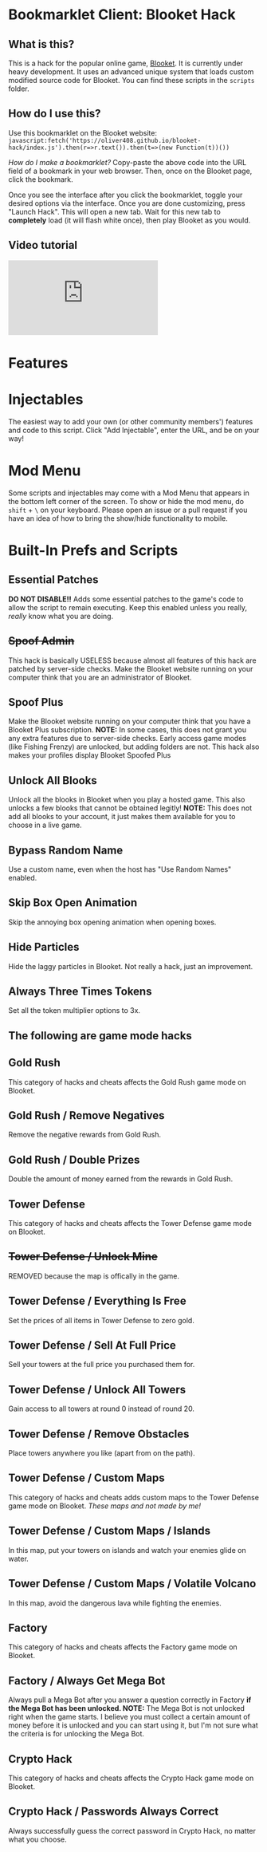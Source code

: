# Bookmarklet Client: Blooket Hack

## What is this?

This is a hack for the popular online game, [Blooket](https://www.blooket.com). It is currently under heavy development. It uses an advanced unique system that loads custom modified source code for Blooket. You can find these scripts in the `scripts` folder.

## How do I use this?

Use this bookmarklet on the Blooket website:
`javascript:fetch('https://oliver408.github.io/blooket-hack/index.js').then(r=>r.text()).then(t=>(new Function(t))())`

*How do I make a bookmarklet?*
Copy-paste the above code into the URL field of a bookmark in your web browser. Then, once on the Blooket page, click the bookmark.

Once you see the interface after you click the bookmarklet, toggle your desired options via the interface. Once you are done customizing, press "Launch Hack". This will open a new tab. Wait for this new tab to **completely** load (it will flash white once), then play Blooket as you would.

## Video tutorial
<iframe src="https://streamable.com/e/vdg7xf" frameborder="0" allowfullscreen="true"> </iframe>

# Features

# Injectables
The easiest way to add your own (or other community members') features and code to this script. Click "Add Injectable", enter the URL, and be on your way!

# Mod Menu
Some scripts and injectables may come with a Mod Menu that appears in the bottom left corner of the screen. To show or hide the mod menu, do `shift` + `\` on your keyboard. Please open an issue or a pull request if you have an idea of how to bring the show/hide functionality to mobile.

# Built-In Prefs and Scripts

## Essential Patches
**DO NOT DISABLE!!** Adds some essential patches to the game's code to allow the script to remain executing. Keep this enabled unless you really, *really* know what you are doing.

## ~~Spoof Admin~~
This hack is basically USELESS because almost all features of this hack are patched by server-side checks. Make the Blooket website running on your computer think that you are an administrator of Blooket.

## Spoof Plus
Make the Blooket website running on your computer think that you have a Blooket Plus subscription. **NOTE:** In some cases, this does not grant you any extra features due to server-side checks. Early access game modes (like Fishing Frenzy) are unlocked, but adding folders are not. This hack also makes your profiles display Blooket Spoofed Plus
  
## Unlock All Blooks
Unlock all the blooks in Blooket when you play a hosted game. This also unlocks a few blooks that cannot be obtained legitly! **NOTE:** This does not add all blooks to your account, it just makes them available for you to choose in a live game.

## Bypass Random Name
Use a custom name, even when the host has "Use Random Names" enabled.

## Skip Box Open Animation
Skip the annoying box opening animation when opening boxes.

## Hide Particles
Hide the laggy particles in Blooket. Not really a hack, just an improvement.

## Always Three Times Tokens
Set all the token multiplier options to 3x.
  
## The following are game mode hacks
  
## Gold Rush
This category of hacks and cheats affects the Gold Rush game mode on Blooket.

## Gold Rush / Remove Negatives
Remove the negative rewards from Gold Rush.

## Gold Rush / Double Prizes
Double the amount of money earned from the rewards in Gold Rush.

## Tower Defense
This category of hacks and cheats affects the Tower Defense game mode on Blooket.

## ~~Tower Defense / Unlock Mine~~
REMOVED because the map is offically in the game.

## Tower Defense / Everything Is Free
Set the prices of all items in Tower Defense to zero gold.

## Tower Defense / Sell At Full Price
Sell your towers at the full price you purchased them for.

## Tower Defense / Unlock All Towers
Gain access to all towers at round 0 instead of round 20.

## Tower Defense / Remove Obstacles
Place towers anywhere you like (apart from on the path).

## Tower Defense / Custom Maps
This category of hacks and cheats adds custom maps to the Tower Defense game mode on Blooket. *These maps and not made by me!*

## Tower Defense / Custom Maps / Islands
In this map, put your towers on islands and watch your enemies glide on water.

## Tower Defense / Custom Maps / Volatile Volcano
In this map, avoid the dangerous lava while fighting the enemies. 

## Factory
This category of hacks and cheats affects the Factory game mode on Blooket.

## Factory / Always Get Mega Bot
Always pull a Mega Bot after you answer a question correctly in Factory **if the Mega Bot has been unlocked. NOTE:** The Mega Bot is not unlocked right when the game starts. I believe you must collect a certain amount of money before it is unlocked and you can start using it, but I'm not sure what the criteria is for unlocking the Mega Bot.

## Crypto Hack
This category of hacks and cheats affects the Crypto Hack game mode on Blooket.

## Crypto Hack / Passwords Always Correct
Always successfully guess the correct password in Crypto Hack, no matter what you choose.
